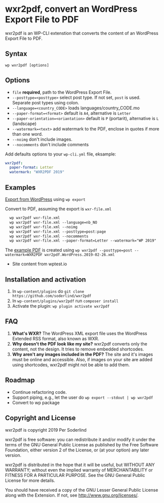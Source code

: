 # wxr2pdf, convert an WordPress Export File to PDF

wxr2pdf is an WP-CLI extenstion that converts the content of an WordPress Export File to PDF.

## Syntax

`wp wxr2pdf [options]`



## Options
- `file` **required**, path to the WordPress Export File.
- `--posttype=<posttype>` select post type. If not set, `post` is used. Separate post types using colon.
- `--language=<country_CODE>` loads languages/country_CODE.mo
- `--paper-format=<format>` default is `A4`, alternative is `Letter`
- `--paper-orientation=<oriantation>` default is `P` (portarit), alternative is `L` (landscape)
- `--watermark=<text>` add watermark to the PDF, enclose in quotes if more than one word.
- `--noimg` don't include images.
- `--nocomments` don't include comments

Add defaults options to your `wp-cli.yml` file, eksample:

```yml
wxr2pdf:
  paper-format: Letter
  watermark: "WXR2PDF 2019"
```

## Examples

[Export from WordPress](https://developer.wordpress.org/cli/commands/export/) using `wp export`

Convert to PDF, assuming the export is `wxr-file.xml`

```txt
  wp wxr2pdf wxr-file.xml
  wp wxr2pdf wxr-file.xml --language=nb_NO
  wp wxr2pdf wxr-file.xml --noimg
  wp wxr2pdf wxr-file.xml --posttype=post:page
  wp wxr2pdf wxr-file.xml --nocomments
  wp wxr2pdf wxr-file.xml --paper-format=Letter --watermark="WP 2019"
```

The [example PDF](https://github.com/soderlind/wxr2pdf/raw/master/wxr2pdf-example.pdf) is created using `wp wxr2pdf --posttype=post --watermark=WXR2PDF wxr2pdf.WordPress.2019-02-26.xml`
- Site content from wptest.io

## Installation and activation

1. In `wp-content/plugins` do `git clone https://github.com/soderlind/wxr2pdf`
1. In `wp-content/plugins/wxr2pdf` run `composer install`
1. Activate the plugin: `wp plugin activate wxr2pdf`

## FAQ

1. **What's WXR?** The WordPress XML export file uses the WordPress Extended RSS format, also known as WXR.
1. **Why doesn't the PDF look like my site?** wxr2pdf converts only the content, not the design. It tries to remove embedded shortcodes.
1. **Why aren't any images included in the PDF?** The site and it's images must be online and accessible. Also, if images on your site are added using shortcodes, wxr2pdf might not be able to add them.

## Roadmap

- Continue refactoring code.
- Support piping, e.g., let the user do `wp export --stdout | wp wxr2pdf`
- Convert to wp package

## Copyright and License

wxr2pdf is copyright 2019 Per Soderlind

wxr2pdf is free software: you can redistribute it and/or modify it under the terms of the GNU General Public License as published by the Free Software Foundation, either version 2 of the License, or (at your option) any later version.

wxr2pdf is distributed in the hope that it will be useful, but WITHOUT ANY WARRANTY; without even the implied warranty of MERCHANTABILITY or FITNESS FOR A PARTICULAR PURPOSE. See the GNU General Public License for more details.

You should have received a copy of the GNU Lesser General Public License along with the Extension. If not, see http://www.gnu.org/licenses/.

